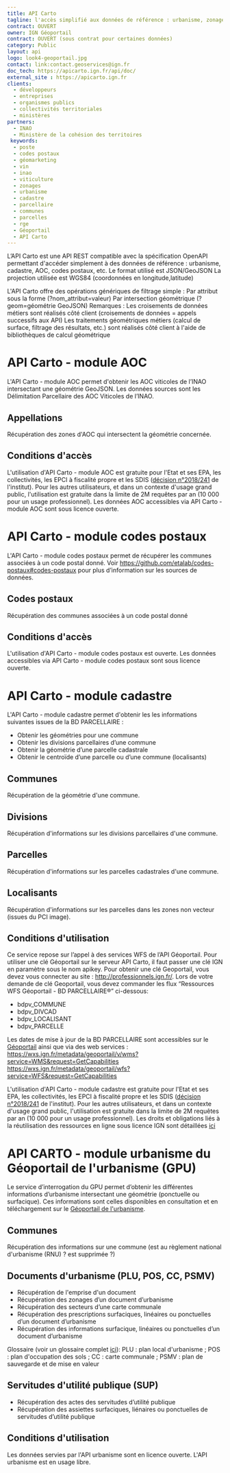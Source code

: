```yaml
---
title: API Carto 
tagline: l'accès simplifié aux données de référence : urbanisme, zonages AOC de l'INAO, codes postaux, identifiants de parcelles BD Parcellaire,...
contract: OUVERT 
owner: IGN Géoportail
contract: OUVERT (sous contrat pour certaines données)
category: Public
layout: api
logo: look4-geoportail.jpg
contact: link:contact.geoservices@ign.fr
doc_tech: https://apicarto.ign.fr/api/doc/
external_site : https://apicarto.ign.fr
clients:
  - développeurs
  - entreprises
  - organismes publics
  - collectivités territoriales
  - ministères
partners:
  - INAO
  - Ministère de la cohésion des territoires
 keywords:
  - poste
  - codes postaux
  - géomarketing
  - vin
  - inao
  - viticulture
  - zonages
  - urbanisme
  - cadastre
  - parcellaire
  - communes
  - parcelles
  - rge
  - Géoportail
  - API Carto
---
```

 
 

L’API Carto est une API REST compatible avec la spécification OpenAPI permettant d'accéder simplement à des données de référence : urbanisme, cadastre, AOC, codes postaux, etc.
Le format utilisé est JSON/GeoJSON
La projection utilisée est WGS84 (coordonnées en longitude,latitude)

L'API Carto offre des opérations génériques de filtrage simple :
Par attribut sous la forme (?nom_attribut=valeur)
Par intersection géométrique (?geom=géométrie GeoJSON)
Remarques :
Les croisements de données métiers sont réalisés côté client (croisements de données = appels successifs aux API)
Les traitements géométriques métiers (calcul de surface, filtrage des résultats, etc.) sont réalisés côté client à l'aide de bibliothèques de calcul géométrique
 
 
 # API Carto - module AOC
 
 L'API Carto - module AOC permet d'obtenir les AOC viticoles de l’INAO intersectant une géométrie GeoJSON.
Les données sources sont les Délimitation Parcellaire des AOC Viticoles de l’INAO.

 ## Appellations
 Récupération des zones d'AOC qui intersectent la géométrie concernée.
 ## Conditions d'accès
 L'utilisation d'API Carto - module AOC est gratuite pour l'Etat et ses EPA, les collectivités, les EPCI à fiscalité propre et les SDIS ([décision n°2018/241](http://www.ign.fr/institut/sites/all/files/2018.241_tarification_geoservices_ign.pdf) de l'institut).
Pour les autres utilisateurs, et dans un contexte d'usage grand public, l'utilisation est gratuite dans la limite de 2M requêtes par an (10 000 pour un usage professionnel).
Les données AOC accessibles via API Carto - module AOC sont sous licence ouverte.

# API Carto - module codes postaux
 L'API Carto - module codes postaux permet de récupérer les communes associées à un code postal donné.
Voir https://github.com/etalab/codes-postaux#codes-postaux pour plus d’information sur les sources de données.

 ## Codes postaux
 Récupération des communes associées à un code postal donné
 ## Conditions d'accès
 L'utilisation d'API Carto - module codes postaux est ouverte.
 Les données accessibles via API Carto - module codes postaux sont sous licence ouverte.
 
 
# API Carto - module cadastre
 L'API Carto - module cadastre permet d'obtenir les les informations suivantes issues de la BD PARCELLAIRE :
 - Obtenir les géométries pour une commune
- Obtenir les divisions parcellaires d’une commune
- Obtenir la géométrie d’une parcelle cadastrale
- Obtenir le centroïde d’une parcelle ou d’une commune (localisants)
 ## Communes
 Récupération de la géométrie d'une commune.
 ## Divisions
 Récupération d'informations sur les divisions parcellaires d'une commune.
 ## Parcelles
 Récupération d'informations sur les parcelles cadastrales d'une commune.
 ## Localisants
 Récupération d'informations sur les parcelles dans les zones non vecteur (issues du PCI image).
 ## Conditions d'utilisation

 Ce service repose sur l’appel à des services WFS de l’API Géoportail. Pour utiliser une clé Géoportail sur le serveur API Carto, il faut passer une clé IGN en paramètre sous le nom apikey.
Pour obtenir une clé Geoportail, vous devez vous connecter au site : http://professionnels.ign.fr/. Lors de votre demande de clé Geoportail, vous devez commander les flux “Ressources WFS Géoportail - BD PARCELLAIRE®” ci-dessous:
- bdpv_COMMUNE
- bdpv_DIVCAD
- bdpv_LOCALISANT
- bdpv_PARCELLE

Les dates de mise à jour de la BD PARCELLAIRE sont accessibles sur le [Géoportail](https://www.geoportail.gouv.fr/carte?c=3.935401397390178,46.560407124677226&z=6&l0=ORTHOIMAGERY.ORTHOPHOTOS::GEOPORTAIL:OGC:WMTS(0.39;h)&l1=CADASTRALPARCELS.GRAPHE::GEOPORTAIL:OGC:WMS(1)&permalink=yes) ainsi que via des web services :
https://wxs.ign.fr/metadata/geoportail/v/wms?service=WMS&request=GetCapabilities
https://wxs.ign.fr/metadata/geoportail/wfs?service=WFS&request=GetCapabilities


L'utilisation d'API Carto - module cadastre est gratuite pour l'Etat et ses EPA, les collectivités, les EPCI à fiscalité propre et les SDIS ([décision n°2018/241](http://www.ign.fr/institut/sites/all/files/2018.241_tarification_geoservices_ign.pdf) de l'institut).
Pour les autres utilisateurs, et dans un contexte d'usage grand public, l'utilisation est gratuite dans la limite de 2M requêtes par an (10 000 pour un usage professionnel).
Les droits et obligations liés à la réutilisation des ressources en ligne sous licence IGN sont détaillées [ici]( http://professionnels.ign.fr/doc/CGU-ressourcesgeoportail.pdf)

# API CARTO - module urbanisme du Géoportail de l'urbanisme (GPU)
 Le service d’interrogation du GPU permet d’obtenir les différentes informations d’urbanisme intersectant une géométrie (ponctuelle ou surfacique).
 Ces informations sont celles disponibles en consultation et en téléchargement sur le [Géoportail de l'urbanisme](https://geoportail-urbanisme.gouv.fr).
## Communes
 Récupération des informations sur une commune (est au règlement national d'urbanisme (RNU) ? est supprimée ?)
 
## Documents d'urbanisme (PLU, POS, CC, PSMV)
- Récupération de l'emprise d'un document
- Récupération des zonages d’un document d’urbanisme
- Récupération des secteurs d’une carte communale
- Récupération des prescriptions surfaciques, linéaires ou ponctuelles d’un document d’urbanisme
- Récupération des informations surfacique, linéaires ou ponctuelles d’un document d’urbanisme

Glossaire (voir un glossaire complet [ici](https://www.geoportail-urbanisme.gouv.fr/glossaire/)):
PLU : plan local d'urbanisme ;
POS : plan d'occupation des sols ;
CC : carte communale ;
PSMV : plan de sauvegarde et de mise en valeur

## Servitudes d'utilité publique (SUP)
 - Récupération des actes des servitudes d’utilité publique
- Récupération des assiettes surfaciques, liénaires ou ponctuelles de servitudes d’utilité publique

## Conditions d'utilisation
Les données servies par l'API urbanisme sont en licence ouverte.
L'API urbanisme est en usage libre.

